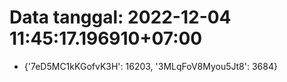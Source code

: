 # Data tanggal: 2022-12-04 11:45:17.196910+07:00

* {'7eD5MC1kKGofvK3H': 16203, '3MLqFoV8Myou5Jt8': 3684}
